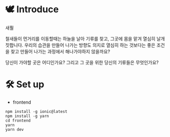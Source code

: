# 🕊 Introduce

새훨

철새들이 먼거리를 이동할때는 하늘을 날아 기류를 찾고, 그곳에 몸을 맡겨 열심히 날개짓합니다. 우리의 습관을 만들어 나가는 방향도 의지로 열심히 하는 것보다는 좋은 조건을 찾고 만들어 나가는 과정에서 해나가야하지 않을까요?

당신이 가야할 곳은 어디인가요? 그리고 그 곳을 위한 당신의 기류들은 무엇인가요?

# 🛠 Set up

- frontend

```
npm install -g ionic@latest
npm install -g yarn
cd frontend
yarn
yarn dev
```
